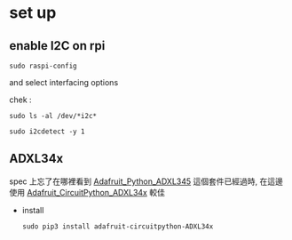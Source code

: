 # set up

## enable I2C on rpi

```
sudo raspi-config
```

and select interfacing options

chek :

```
sudo ls -al /dev/*i2c*
```

```
sudo i2cdetect -y 1
```

## ADXL34x


spec 上忘了在哪裡看到 [Adafruit_Python_ADXL345](https://github.com/adafruit/Adafruit_Python_ADXL345) 這個套件已經過時, 在這邊使用 [Adafruit_CircuitPython_ADXL34x](https://github.com/adafruit/Adafruit_CircuitPython_ADXL34x) 較佳

* install

    ```shell
    sudo pip3 install adafruit-circuitpython-ADXL34x
    ```